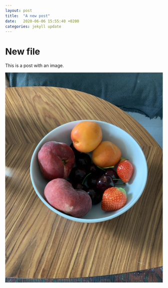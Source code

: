 ```yaml
---
layout: post
title:  "A new post"
date:   2020-06-06 15:55:40 +0200
categories: jekyll update
---
```

# New file
This is a post with an image.

![image](/_images/deneme.jpeg)

